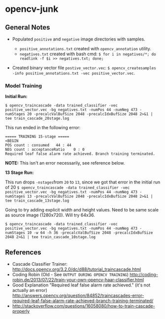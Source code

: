 # opencv-junk

## General Notes

- Populated `positive` and `negative` image directories with samples.
  - `positive_annotations.txt` created with `opencv_annotation` utility.
  - `negatives.txt` created with bash cmd: `$ for i in negatives/*; do readlink -f $i >> negatives.txt; done;`

- Created binary vector file `postive_vector.vec`: `$ opencv_createsamples -info positive_annotations.txt -vec positive_vector.vec`.

### Model Training

**Initial Run:**

`$ opencv_traincascade -data trained_classifier -vec positive_vector.vec -bg negatives.txt -numPos 44 -numNeg 473 -numStages 20 -precalcValBufSize 2048 -precalcIdxBufSize 2048 2>&1 | tee train_cascade_20stage.log`

This run ended in the following error:

```
===== TRAINING 15-stage =====
<BEGIN
POS count : consumed   44 : 44
NEG count : acceptanceRatio    0 : 0
Required leaf false alarm rate achieved. Branch training terminated.
```

**NOTE:** This isn't an error necessarily, see reference below.

**13 Stage Run:**

This run drops `-nstages`from `20` to `13`, since we got that error in the initial run of 20
`$ opencv_traincascade -data trained_classifier -vec positive_vector.vec -bg negatives.txt -numPos 44 -numNeg 473 -numStages 13 -precalcValBufSize 2048 -precalcIdxBufSize 2048 2>&1 | tee train_cascade_13stage.log`


Going to try adding explicit width and height values.
Need to be same scale as source image (1280x720). Will try 64x36.

`$ opencv_traincascade -data trained_classifier -vec positive_vector.vec -bg negatives.txt -numPos 44 -numNeg 473 -numStages 10 -w 64 -h 36 -precalcValBufSize 2048 -precalcIdxBufSize 2048 2>&1 | tee train_cascade_10stage.log`
## References

- Cascade Classifier Trainer: http://docs.opencv.org/3.2.0/dc/d88/tutorial_traincascade.html
- Coding Robin (Old - See `OUTPUT DURING OPENCV TRAINING`) http://coding-robin.de/2013/07/22/train-your-own-opencv-haar-classifier.html
- Good Explanation "Required leaf false alarm rate achieved." (it's not actually an error) http://answers.opencv.org/question/84852/traincascades-error-required-leaf-false-alarm-rate-achieved-branch-training-terminated/
- http://stackoverflow.com/questions/16058080/how-to-train-cascade-properly
